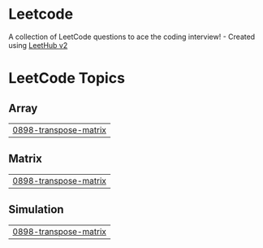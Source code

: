 # Leetcode
A collection of LeetCode questions to ace the coding interview! - Created using [LeetHub v2](https://github.com/arunbhardwaj/LeetHub-2.0)

<!---LeetCode Topics Start-->
# LeetCode Topics
## Array
|  |
| ------- |
| [0898-transpose-matrix](https://github.com/choppanitheesh/Leetcode/tree/master/0898-transpose-matrix) |
## Matrix
|  |
| ------- |
| [0898-transpose-matrix](https://github.com/choppanitheesh/Leetcode/tree/master/0898-transpose-matrix) |
## Simulation
|  |
| ------- |
| [0898-transpose-matrix](https://github.com/choppanitheesh/Leetcode/tree/master/0898-transpose-matrix) |
<!---LeetCode Topics End-->